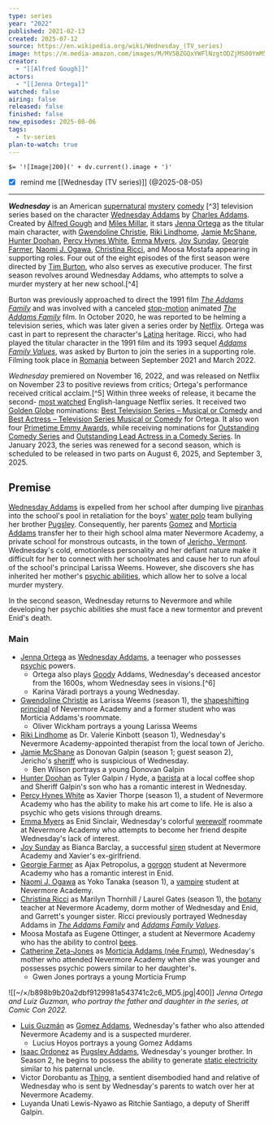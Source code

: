 ```yaml
---
type: series
year: "2022"
published: 2021-02-13
created: 2025-07-12
source: https://en.wikipedia.org/wiki/Wednesday_(TV_series)
image: https://m.media-amazon.com/images/M/MV5BZGQxYWFlNzgtODZjMS00YmM5LWEzZWMtOGVmODMzYjIyODZiXkEyXkFqcGc@._V1_FMjpg_UX1000_.jpg
creator:
  - "[[Alfred Gough]]"
actors:
  - "[[Jenna Ortega]]"
watched: false
airing: false
released: false
finished: false
new_episodes: 2025-08-06
tags:
  - tv-series
plan-to-watch: true
---
```


`$= '![Image|200](' + dv.current().image + ')'`

- [x] remind me [[Wednesday (TV series)]] (@2025-08-05)
___

***Wednesday*** is an American [supernatural](https://en.wikipedia.org/wiki/Supernatural_fiction "Supernatural fiction") [mystery](https://en.wikipedia.org/wiki/Mystery_fiction "Mystery fiction") [comedy](https://en.wikipedia.org/wiki/Comedy_film "Comedy film") [^3] television series based on the character [Wednesday Addams](https://en.wikipedia.org/wiki/Wednesday_Addams "Wednesday Addams") by [Charles Addams](https://en.wikipedia.org/wiki/Charles_Addams "Charles Addams"). Created by [Alfred Gough](https://en.wikipedia.org/wiki/Alfred_Gough "Alfred Gough") and [Miles Millar](https://en.wikipedia.org/wiki/Miles_Millar "Miles Millar"), it stars [Jenna Ortega](https://en.wikipedia.org/wiki/Jenna_Ortega "Jenna Ortega") as the titular main character, with [Gwendoline Christie](https://en.wikipedia.org/wiki/Gwendoline_Christie "Gwendoline Christie"), [Riki Lindhome](https://en.wikipedia.org/wiki/Riki_Lindhome "Riki Lindhome"), [Jamie McShane](https://en.wikipedia.org/wiki/Jamie_McShane "Jamie McShane"), [Hunter Doohan](https://en.wikipedia.org/wiki/Hunter_Doohan "Hunter Doohan"), [Percy Hynes White](https://en.wikipedia.org/wiki/Percy_Hynes_White "Percy Hynes White"), [Emma Myers](https://en.wikipedia.org/wiki/Emma_Myers "Emma Myers"), [Joy Sunday](https://en.wikipedia.org/wiki/Joy_Sunday "Joy Sunday"), [Georgie Farmer](https://en.wikipedia.org/wiki/Georgie_Farmer "Georgie Farmer"), [Naomi J. Ogawa](https://en.wikipedia.org/wiki/Naomi_J._Ogawa "Naomi J. Ogawa"), [Christina Ricci](https://en.wikipedia.org/wiki/Christina_Ricci "Christina Ricci"), and Moosa Mostafa appearing in supporting roles. Four out of the eight episodes of the first season were directed by [Tim Burton](https://en.wikipedia.org/wiki/Tim_Burton "Tim Burton"), who also serves as executive producer. The first season revolves around Wednesday Addams, who attempts to solve a murder mystery at her new school.[^4]

Burton was previously approached to direct the 1991 film *[The Addams Family](https://en.wikipedia.org/wiki/The_Addams_Family_\(1991_film\) "The Addams Family (1991 film)")* and was involved with a canceled [stop-motion](https://en.wikipedia.org/wiki/Stop-motion "Stop-motion") animated *[The Addams Family](https://en.wikipedia.org/wiki/The_Addams_Family "The Addams Family")* film. In October 2020, he was reported to be helming a television series, which was later given a series order by [Netflix](https://en.wikipedia.org/wiki/Netflix "Netflix"). Ortega was cast in part to represent the character's [Latina](https://en.wikipedia.org/wiki/Latino_\(demonym\) "Latino (demonym)") heritage. Ricci, who had played the titular character in the 1991 film and its 1993 sequel *[Addams Family Values](https://en.wikipedia.org/wiki/Addams_Family_Values "Addams Family Values")*, was asked by Burton to join the series in a supporting role. Filming took place in [Romania](https://en.wikipedia.org/wiki/Romania "Romania") between September 2021 and March 2022.

*Wednesday* premiered on November 16, 2022, and was released on Netflix on November 23 to positive reviews from critics; Ortega's performance received critical acclaim.[^5] Within three weeks of release, it became the second- [most watched](https://en.wikipedia.org/wiki/List_of_most-watched_Netflix_original_programming "List of most-watched Netflix original programming") English-language Netflix series. It received two [Golden Globe](https://en.wikipedia.org/wiki/Golden_Globe "Golden Globe") nominations: [Best Television Series – Musical or Comedy](https://en.wikipedia.org/wiki/Golden_Globe_Award_for_Best_Television_Series_%E2%80%93_Musical_or_Comedy "Golden Globe Award for Best Television Series – Musical or Comedy") and [Best Actress – Television Series Musical or Comedy](https://en.wikipedia.org/wiki/Golden_Globe_Award_for_Best_Actress_%E2%80%93_Television_Series_Musical_or_Comedy "Golden Globe Award for Best Actress – Television Series Musical or Comedy") for Ortega. It also won four [Primetime Emmy Awards](https://en.wikipedia.org/wiki/Primetime_Emmy_Awards "Primetime Emmy Awards"), while receiving nominations for [Outstanding Comedy Series](https://en.wikipedia.org/wiki/Primetime_Emmy_Award_for_Outstanding_Comedy_Series "Primetime Emmy Award for Outstanding Comedy Series") and [Outstanding Lead Actress in a Comedy Series](https://en.wikipedia.org/wiki/Primetime_Emmy_Award_for_Outstanding_Lead_Actress_in_a_Comedy_Series "Primetime Emmy Award for Outstanding Lead Actress in a Comedy Series"). In January 2023, the series was renewed for a second season, which is scheduled to be released in two parts on August 6, 2025, and September 3, 2025.

## Premise

[Wednesday Addams](https://en.wikipedia.org/wiki/Wednesday_Addams "Wednesday Addams") is expelled from her school after dumping live [piranhas](https://en.wikipedia.org/wiki/Piranhas "Piranhas") into the school's pool in retaliation for the boys' [water polo](https://en.wikipedia.org/wiki/Water_polo "Water polo") team bullying her brother [Pugsley](https://en.wikipedia.org/wiki/Pugsley_Addams "Pugsley Addams"). Consequently, her parents [Gomez](https://en.wikipedia.org/wiki/Gomez_Addams "Gomez Addams") and [Morticia Addams](https://en.wikipedia.org/wiki/Morticia_Addams "Morticia Addams") transfer her to their high school alma mater Nevermore Academy, a private school for monstrous outcasts, in the town of [Jericho, Vermont](https://en.wikipedia.org/wiki/Jericho,_Vermont "Jericho, Vermont"). Wednesday's cold, emotionless personality and her defiant nature make it difficult for her to connect with her schoolmates and cause her to run afoul of the school's principal Larissa Weems. However, she discovers she has inherited her mother's [psychic abilities](https://en.wikipedia.org/wiki/Psychic_abilities "Psychic abilities"), which allow her to solve a local murder mystery.

In the second season, Wednesday returns to Nevermore and while developing her psychic abilities she must face a new tormentor and prevent Enid's death.

### Main

- [Jenna Ortega](https://en.wikipedia.org/wiki/Jenna_Ortega "Jenna Ortega") as [Wednesday Addams](https://en.wikipedia.org/wiki/Wednesday_Addams "Wednesday Addams"), a teenager who possesses [psychic](https://en.wikipedia.org/wiki/Psychic "Psychic") powers.
	- Ortega also plays [Goody](https://en.wikipedia.org/wiki/Goodwife "Goodwife") Addams, Wednesday's deceased ancestor from the 1600s, whom Wednesday sees in visions.[^6]
	- Karina Váradi portrays a young Wednesday.
- [Gwendoline Christie](https://en.wikipedia.org/wiki/Gwendoline_Christie "Gwendoline Christie") as Larissa Weems (season 1), the [shapeshifting](https://en.wikipedia.org/wiki/Shapeshifting "Shapeshifting") [principal](https://en.wikipedia.org/wiki/Head_teacher "Head teacher") of Nevermore Academy and a former student who was Morticia Addams's roommate.
	- Oliver Wickham portrays a young Larissa Weems
- [Riki Lindhome](https://en.wikipedia.org/wiki/Riki_Lindhome "Riki Lindhome") as Dr. Valerie Kinbott (season 1), Wednesday's Nevermore Academy-appointed therapist from the local town of Jericho.
- [Jamie McShane](https://en.wikipedia.org/wiki/Jamie_McShane "Jamie McShane") as Donovan Galpin (season 1; guest season 2), Jericho's [sheriff](https://en.wikipedia.org/wiki/Sheriff "Sheriff") who is suspicious of Wednesday.
	- Ben Wilson portrays a young Donovan Galpin
- [Hunter Doohan](https://en.wikipedia.org/wiki/Hunter_Doohan "Hunter Doohan") as Tyler Galpin / Hyde, a [barista](https://en.wikipedia.org/wiki/Barista "Barista") at a local coffee shop and Sheriff Galpin's son who has a romantic interest in Wednesday.
- [Percy Hynes White](https://en.wikipedia.org/wiki/Percy_Hynes_White "Percy Hynes White") as Xavier Thorpe (season 1), a student of Nevermore Academy who has the ability to make his art come to life. He is also a psychic who gets visions through dreams.
- [Emma Myers](https://en.wikipedia.org/wiki/Emma_Myers "Emma Myers") as Enid Sinclair, Wednesday's colorful [werewolf](https://en.wikipedia.org/wiki/Werewolf "Werewolf") roommate at Nevermore Academy who attempts to become her friend despite Wednesday's lack of interest.
- [Joy Sunday](https://en.wikipedia.org/wiki/Joy_Sunday "Joy Sunday") as Bianca Barclay, a successful [siren](https://en.wikipedia.org/wiki/Siren_\(mythology\) "Siren (mythology)") student at Nevermore Academy and Xavier's ex-girlfriend.
- [Georgie Farmer](https://en.wikipedia.org/wiki/Georgie_Farmer "Georgie Farmer") as Ajax Petropolus, a [gorgon](https://en.wikipedia.org/wiki/Gorgon "Gorgon") student at Nevermore Academy who has a romantic interest in Enid.
- [Naomi J. Ogawa](https://en.wikipedia.org/wiki/Naomi_J._Ogawa "Naomi J. Ogawa") as Yoko Tanaka (season 1), a [vampire](https://en.wikipedia.org/wiki/Vampire "Vampire") student at Nevermore Academy.
- [Christina Ricci](https://en.wikipedia.org/wiki/Christina_Ricci "Christina Ricci") as Marilyn Thornhill / Laurel Gates (season 1), the [botany](https://en.wikipedia.org/wiki/Botany "Botany") teacher at Nevermore Academy, dorm mother of Wednesday and Enid, and Garrett's younger sister. Ricci previously portrayed Wednesday Addams in *[The Addams Family](https://en.wikipedia.org/wiki/The_Addams_Family_\(1991_film\) "The Addams Family (1991 film)")* and *[Addams Family Values](https://en.wikipedia.org/wiki/Addams_Family_Values "Addams Family Values")*.
- Moosa Mostafa as Eugene Ottinger, a student at Nevermore Academy who has the ability to control [bees](https://en.wikipedia.org/wiki/Bee "Bee").
- [Catherine Zeta-Jones](https://en.wikipedia.org/wiki/Catherine_Zeta-Jones "Catherine Zeta-Jones") as [Morticia Addams (née Frump)](https://en.wikipedia.org/wiki/Morticia_Addams "Morticia Addams"), Wednesday's mother who attended Nevermore Academy when she was younger and possesses psychic powers similar to her daughter's.
	- Gwen Jones portrays a young Morticia Frump

![[~/×/b898b9b20a2dbf9129981a543741c2c6_MD5.jpg|400]]
*Jenna Ortega and Luiz Guzman, who portray the father and daughter in the series, at Comic Con 2022.*

- [Luis Guzmán](https://en.wikipedia.org/wiki/Luis_Guzm%C3%A1n "Luis Guzmán") as [Gomez Addams](https://en.wikipedia.org/wiki/Gomez_Addams "Gomez Addams"), Wednesday's father who also attended Nevermore Academy and is a suspected murderer.
	- Lucius Hoyos portrays a young Gomez Addams
- [Isaac Ordonez](https://en.wikipedia.org/wiki/Isaac_Ordonez "Isaac Ordonez") as [Pugsley Addams](https://en.wikipedia.org/wiki/Pugsley_Addams "Pugsley Addams"), Wednesday's younger brother. In Season 2, he begins to possess the ability to generate [static electricity](https://en.wikipedia.org/wiki/Static_electricity "Static electricity") similar to his paternal uncle.
- Victor Dorobantu as [Thing](https://en.wikipedia.org/wiki/Thing_\(The_Addams_Family\) "Thing (The Addams Family)"), a sentient disembodied hand and relative of Wednesday who is sent by Wednesday's parents to watch over her at Nevermore Academy.
- Luyanda Unati Lewis-Nyawo as Ritchie Santiago, a deputy of Sheriff Galpin.

